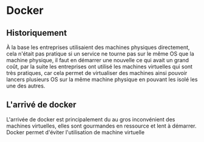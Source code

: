 # Docker

## Historiquement

À la base les entreprises utilisaient des machines physiques directement, cela n'était pas pratique si un service ne tourne pas sur le même OS que la machine physique, il faut en démarrer une nouvelle ce qui avait un grand coût, par la suite les entreprises ont utilisé les machines virtuelles qui sont très pratiques, car cela permet de virtualiser des machines ainsi pouvoir lancers plusieurs OS sur la même machine physique en pouvant les isolé les une des autres.

## L'arrivé de docker

L'arrivée de docker est principalement du au gros inconvénient des machines virtuelles, elles sont gourmandes en ressource et lent à démarrer. Docker permet d'éviter l'utilisation  de machine virtuelle





